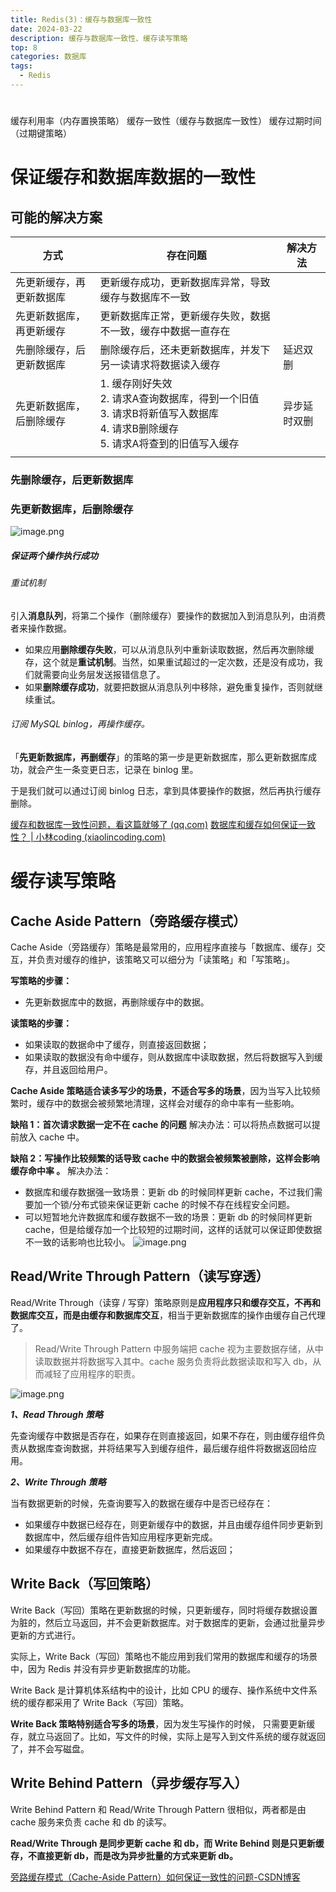 ```yaml
---
title: Redis(3)：缓存与数据库一致性
date: 2024-03-22
description: 缓存与数据库一致性、缓存读写策略
top: 8
categories: 数据库
tags:
  - Redis
---
```



# 
缓存利用率（内存置换策略）
缓存一致性（缓存与数据库一致性）
缓存过期时间（过期键策略）

# 保证缓存和数据库数据的一致性

## 可能的解决方案

| 方式           | 存在问题                                                                                        | 解决方法   |
| ------------ | ------------------------------------------------------------------------------------------- | ------ |
| 先更新缓存，再更新数据库 | 更新缓存成功，更新数据库异常，导致缓存与数据库不一致                                                                  |        |
| 先更新数据库，再更新缓存 | 更新数据库正常，更新缓存失败，数据不一致，缓存中数据一直存在                                                              |        |
| 先删除缓存，后更新数据库 | 删除缓存后，还未更新数据库，并发下另一读请求将数据读入缓存                                                               | 延迟双删   |
| 先更新数据库，后删除缓存 | 1. 缓存刚好失效  <br>2. 请求A查询数据库，得到一个旧值  <br>3. 请求B将新值写入数据库  <br>4. 请求B删除缓存  <br>5. 请求A将查到的旧值写入缓存 | 异步延时双删 |
|              |                                                                                             |        |
### 先删除缓存，后更新数据库


### 先更新数据库，后删除缓存
![image.png](https://cdn.jsdelivr.net/gh/destiny0118/picgo/pic2023/202405131136393.png)

##### 保证两个操作执行成功
######  重试机制
引入**消息队列**，将第二个操作（删除缓存）要操作的数据加入到消息队列，由消费者来操作数据。

- 如果应用**删除缓存失败**，可以从消息队列中重新读取数据，然后再次删除缓存，这个就是**重试机制**。当然，如果重试超过的一定次数，还是没有成功，我们就需要向业务层发送报错信息了。
- 如果**删除缓存成功**，就要把数据从消息队列中移除，避免重复操作，否则就继续重试。
###### 订阅 MySQL binlog，再操作缓存。
「**先更新数据库，再删缓存**」的策略的第一步是更新数据库，那么更新数据库成功，就会产生一条变更日志，记录在 binlog 里。

于是我们就可以通过订阅 binlog 日志，拿到具体要操作的数据，然后再执行缓存删除。

[缓存和数据库一致性问题，看这篇就够了 (qq.com)](https://mp.weixin.qq.com/s?__biz=MzIyOTYxNDI5OA==&mid=2247487312&idx=1&sn=fa19566f5729d6598155b5c676eee62d&chksm=e8beb8e5dfc931f3e35655da9da0b61c79f2843101c130cf38996446975014f958a6481aacf1&scene=178&cur_album_id=1699766580538032128#rd)
[数据库和缓存如何保证一致性？ | 小林coding (xiaolincoding.com)](https://xiaolincoding.com/redis/architecture/mysql_redis_consistency.html#%E6%95%B0%E6%8D%AE%E5%BA%93%E5%92%8C%E7%BC%93%E5%AD%98%E5%A6%82%E4%BD%95%E4%BF%9D%E8%AF%81%E4%B8%80%E8%87%B4%E6%80%A7)
# 缓存读写策略
## Cache Aside Pattern（旁路缓存模式）
Cache Aside（旁路缓存）策略是最常用的，应用程序直接与「数据库、缓存」交互，并负责对缓存的维护，该策略又可以细分为「读策略」和「写策略」。

**写策略的步骤：**

- 先更新数据库中的数据，再删除缓存中的数据。

**读策略的步骤：**

- 如果读取的数据命中了缓存，则直接返回数据；
- 如果读取的数据没有命中缓存，则从数据库中读取数据，然后将数据写入到缓存，并且返回给用户。


**Cache Aside 策略适合读多写少的场景，不适合写多的场景**，因为当写入比较频繁时，缓存中的数据会被频繁地清理，这样会对缓存的命中率有一些影响。

**缺陷 1：首次请求数据一定不在 cache 的问题**
解决办法：可以将热点数据可以提前放入 cache 中。

**缺陷 2：写操作比较频繁的话导致 cache 中的数据会被频繁被删除，这样会影响缓存命中率 。**
解决办法：
- 数据库和缓存数据强一致场景：更新 db 的时候同样更新 cache，不过我们需要加一个锁/分布式锁来保证更新 cache 的时候不存在线程安全问题。
- 可以短暂地允许数据库和缓存数据不一致的场景：更新 db 的时候同样更新 cache，但是给缓存加一个比较短的过期时间，这样的话就可以保证即使数据不一致的话影响也比较小。
![image.png](https://cdn.jsdelivr.net/gh/destiny0118/picgo/pic2023/202403232057223.png)

## Read/Write Through Pattern（读写穿透）
Read/Write Through（读穿 / 写穿）策略原则是**应用程序只和缓存交互，不再和数据库交互，而是由缓存和数据库交互**，相当于更新数据库的操作由缓存自己代理了。

>Read/Write Through Pattern 中服务端把 cache 视为主要数据存储，从中读取数据并将数据写入其中。cache 服务负责将此数据读取和写入 db，从而减轻了应用程序的职责。

![image.png](https://cdn.jsdelivr.net/gh/destiny0118/picgo/pic2023/202403232058444.png)

_**1、Read Through 策略**_

先查询缓存中数据是否存在，如果存在则直接返回，如果不存在，则由缓存组件负责从数据库查询数据，并将结果写入到缓存组件，最后缓存组件将数据返回给应用。

_**2、Write Through 策略**_

当有数据更新的时候，先查询要写入的数据在缓存中是否已经存在：

- 如果缓存中数据已经存在，则更新缓存中的数据，并且由缓存组件同步更新到数据库中，然后缓存组件告知应用程序更新完成。
- 如果缓存中数据不存在，直接更新数据库，然后返回；

## Write Back（写回策略）

Write Back（写回）策略在更新数据的时候，只更新缓存，同时将缓存数据设置为脏的，然后立马返回，并不会更新数据库。对于数据库的更新，会通过批量异步更新的方式进行。

实际上，Write Back（写回）策略也不能应用到我们常用的数据库和缓存的场景中，因为 Redis 并没有异步更新数据库的功能。

Write Back 是计算机体系结构中的设计，比如 CPU 的缓存、操作系统中文件系统的缓存都采用了 Write Back（写回）策略。

**Write Back 策略特别适合写多的场景**，因为发生写操作的时候， 只需要更新缓存，就立马返回了。比如，写文件的时候，实际上是写入到文件系统的缓存就返回了，并不会写磁盘。

## Write Behind Pattern（异步缓存写入）
Write Behind Pattern 和 Read/Write Through Pattern 很相似，两者都是由 cache 服务来负责 cache 和 db 的读写。

**Read/Write Through 是同步更新 cache 和 db，而 Write Behind 则是只更新缓存，不直接更新 db，而是改为异步批量的方式来更新 db。**


[旁路缓存模式（Cache-Aside Pattern）如何保证一致性的问题-CSDN博客](https://blog.csdn.net/qq_51513626/article/details/134997228)